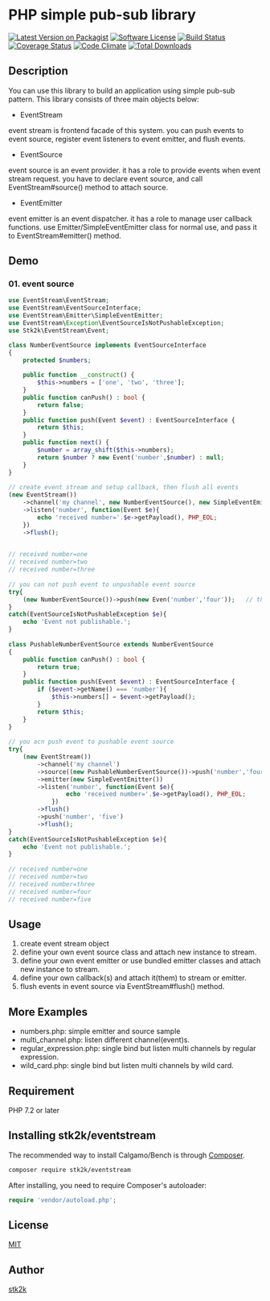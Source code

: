 PHP simple pub-sub library
=======================

[![Latest Version on Packagist](https://img.shields.io/packagist/v/stk2k/eventstream.svg?style=flat-square)](https://packagist.org/packages/stk2k/eventstream)
[![Software License](https://img.shields.io/badge/license-MIT-brightgreen.svg?style=flat-square)](LICENSE.md)
[![Build Status](https://travis-ci.org/stk2k/eventstream.svg?branch=master)](https://travis-ci.org/stk2k/eventstream)
[![Coverage Status](https://coveralls.io/repos/github/stk2k/eventstream/badge.svg?branch=master)](https://coveralls.io/github/stk2k/eventstream?branch=master)
[![Code Climate](https://codeclimate.com/github/stk2k/eventstream/badges/gpa.svg)](https://codeclimate.com/github/stk2k/eventstream)
[![Total Downloads](https://img.shields.io/packagist/dt/stk2k/eventstream.svg?style=flat-square)](https://packagist.org/packages/stk2k/eventstream)

## Description

You can use this library to build an application using simple pub-sub pattern.
This library consists of three main objects below: 

- EventStream

event stream is frontend facade of this system. you can push events to event source, register event listeners to event emitter,
and flush events.

- EventSource

event source is an event provider. it has a role to provide events when event stream request.
you have to declare event source, and call EventStream#source() method to attach source.
 
- EventEmitter

event emitter is an event dispatcher. it has a role to manage user callback functions.
use Emitter/SimpleEventEmitter class for normal use, and pass it to EventStream#emitter() method.

## Demo

### 01. event source

```php
use EventStream\EventStream;
use EventStream\EventSourceInterface;
use EventStream\Emitter\SimpleEventEmitter;
use EventStream\Exception\EventSourceIsNotPushableException;
use Stk2k\EventStream\Event;

class NumberEventSource implements EventSourceInterface
{
    protected $numbers;
    
    public function __construct() {
        $this->numbers = ['one', 'two', 'three'];
    }
    public function canPush() : bool {
        return false;
    }
    public function push(Event $event) : EventSourceInterface {
        return $this;
    }
    public function next() {
        $number = array_shift($this->numbers);
        return $number ? new Event('number',$number) : null;
    }
}
  
// create event stream and setup callback, then flush all events
(new EventStream())
    ->channel('my channel', new NumberEventSource(), new SimpleEventEmitter())
    ->listen('number', function(Event $e){
        echo 'received number='.$e->getPayload(), PHP_EOL;
    })
    ->flush();

      
// received number=one
// received number=two
// received number=three
  
// you can not push event to unpushable event source
try{
    (new NumberEventSource())->push(new Even('number','four'));   // throws EventSourceIsNotPushableException
}
catch(EventSourceIsNotPushableException $e){
    echo 'Event not publishable.';
}
  
class PushableNumberEventSource extends NumberEventSource
{
    public function canPush() : bool {
        return true;
    }
    public function push(Event $event) : EventSourceInterface {
        if ($event->getName() === 'number'){
            $this->numbers[] = $event->getPayload();
        }
        return $this;
    }
}
  
// you acn push event to pushable event source
try{
    (new EventStream())
        ->channel('my channel')
        ->source((new PushableNumberEventSource())->push('number','four'))
        ->emitter(new SimpleEventEmitter())
        ->listen('number', function(Event $e){
                echo 'received number='.$e->getPayload(), PHP_EOL;
            })
        ->flush()
        ->push('number', 'five')
        ->flush();
}
catch(EventSourceIsNotPushableException $e){
    echo 'Event not publishable.';
}
  
// received number=one
// received number=two
// received number=three
// received number=four
// received number=five

```

## Usage

1. create event stream object
2. define your own event source class and attach new instance to stream.
3. define your own event emitter or use bundled emitter classes and attach new instance to stream.
4. define your own callback(s) and attach it(them) to stream or emitter.
5. flush events in event source via EventStream#flush() method.

## More Examples

- numbers.php: simple emitter and source sample
- multi_channel.php: listen different channel(event)s.
- regular_expression.php: single bind but listen multi channels by regular expression.
- wild_card.php: single bind but listen multi channels by wild card.

## Requirement

PHP 7.2 or later

## Installing stk2k/eventstream

The recommended way to install Calgamo/Bench is through
[Composer](http://getcomposer.org).

```bash
composer require stk2k/eventstream
```

After installing, you need to require Composer's autoloader:

```php
require 'vendor/autoload.php';
```

## License
[MIT](https://github.com/stk2k/eventstream/blob/master/LICENSE)

## Author

[stk2k](https://github.com/stk2k)
